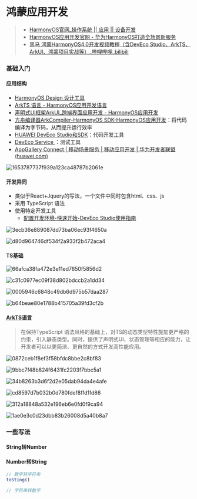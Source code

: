 # 鸿蒙应用开发

> - [HarmonyOS官网_操作系统 || 应用 || 设备开发](https://www.harmonyos.com/cn/develop)
> - [HarmonyOS应用开发官网 - 华为HarmonyOS打造全场景新服务](https://developer.harmonyos.com/)
> - [黑马 鸿蒙HarmonyOS4.0开发视频教程（含DevEco Studio、ArkTS、ArkUI、鸿蒙项目实战等）_哔哩哔哩_bilibili](https://www.bilibili.com/video/BV1Sa4y1Z7B1/?spm_id_from=333.337.search-card.all.click)



### 基础入门



#### 应用结构

- [HarmonyOS Design  设计工具](https://developer.harmonyos.com/cn/design)
- [ArkTS 语言 - HarmonyOS应用开发语言](https://developer.harmonyos.com/cn/develop/arkts/)
- [声明式UI框架ArkUI_跨端界面应用开发 - HarmonyOS应用开发](https://developer.harmonyos.com/cn/develop/arkUI/)
- [方舟编译器ArkCompiler-HarmonyOS SDK-HarmonyOS应用开发](https://developer.harmonyos.com/cn/develop/arkCompiler/)：将代码编译为字节码，从而提升运行效率
- [HUAWEI DevEco Studio和SDK](https://developer.harmonyos.com/cn/develop/deveco-studio/)：代码开发工具
- [DevEco Service  ](https://devecoservice.harmonyos.com/#deveco-testing)：测试工具
- [AppGallery Connect | 移动场景服务 | 移动应用开发 | 华为开发者联盟 (huawei.com)](https://developer.huawei.com/consumer/cn/agconnect)

![1653787737f939a123ca48787b2061e](images/应用开发/1653787737f939a123ca48787b2061e.jpg)





#### 开发异同

- 类似于React+Jquery的写法，一个文件中同时包含html、css、js
- 采用 TypeScript 语法
- 使用特定开发工具
  - [配置开发环境-快速开始-DevEco Studio使用指南](https://developer.harmonyos.com/cn/docs/documentation/doc-guides-V3/environment_config-0000001052902427-V3)

![3ecb36e889087dd73ba06ec93f4650a](images/应用开发/3ecb36e889087dd73ba06ec93f4650a.jpg)

![d80d964746df534f2a933f2b472aca4](images/应用开发/d80d964746df534f2a933f2b472aca4.jpg)





#### TS基础

![66afca38fa472e3e11ed7650f5856d2](images/应用开发/66afca38fa472e3e11ed7650f5856d2.jpg)

![c31c0977ec09f38d802bdccb2a1dd34](images/应用开发/c31c0977ec09f38d802bdccb2a1dd34.jpg)

![0005946c6848c49db6d975b57daa287](images/应用开发/0005946c6848c49db6d975b57daa287.jpg)

![b64beae80e1788b415705a39fd3cf2b](images/应用开发/b64beae80e1788b415705a39fd3cf2b.jpg)





#### [ArkTS语言](https://developer.harmonyos.com/cn/docs/documentation/doc-guides-V3/arkts-get-started-0000001504769321-V3)

> 在保持TypeScript 语法风格的基础上，对TS的动态类型特性施加更严格的约束，引入静态类型。同时，提供了声明式UI、状态管理等相应的能力，让开发者可以以更简洁、更自然的方式开发高性能应用。

![0872ceb1f8ef3f58bfdc8bbe2c8bf83](images/应用开发/0872ceb1f8ef3f58bfdc8bbe2c8bf83.jpg)

![9bbc7f48b824f6431fc2203f7bbc5a1](images/应用开发/9bbc7f48b824f6431fc2203f7bbc5a1.jpg)

![34b8263b3d6f2d2e05dab94da4e4afe](images/应用开发/34b8263b3d6f2d2e05dab94da4e4afe.jpg)

![cd8597d7b032b0d780fdef8ffd1fd86](images/应用开发/cd8597d7b032b0d780fdef8ffd1fd86.jpg)

![312a18848a532e196eb6e0fd0f9ca94](images/应用开发/312a18848a532e196eb6e0fd0f9ca94.jpg)

![1ae0e3c0d23dbb83b26008d5a40b8a7](images/应用开发/1ae0e3c0d23dbb83b26008d5a40b8a7.jpg)









### 一些写法

#### String转Number

#### Number转String

```typescript
// 数字转字符串
toSting()

// 字符串转数字

```









